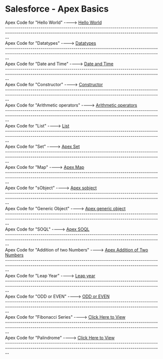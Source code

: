 # Salesforce - Apex Basics
<html>
  
  <head>
    <body>
Apex Code for "Hello World" ----> <a href="Apex Hello World">Hello World</a>
    </body>
  </head>
</html>
<br>--------------------------------------------------------------------------------------------------------------------------------------------------------------</br>
 
 <html> 
  <head>
    <body>
      Apex Code for "Datatypes" ----> <a href="Datatypes">Datatypes</a>
    </body>
  </head>
</html>
<br>--------------------------------------------------------------------------------------------------------------------------------------------------------------</br>

<html> 
  <head>
    <body>
      Apex Code for "Date and Time" ----> <a href="Apex Date and Time">Date and Time</a>
    </body>
  </head>
</html>
<br>--------------------------------------------------------------------------------------------------------------------------------------------------------------</br>

<html> 
  <head>
    <body>
      Apex Code for "Constructor" ----> <a href="Apex Constructor">Constructor</a>
    </body>
  </head>
</html>
<br>--------------------------------------------------------------------------------------------------------------------------------------------------------------</br>

<html> 
  <head>
    <body>
      Apex Code for "Arithmetic operators" ----> <a href="ArithmeticOperations">Arithmetic operators</a>
    </body>
  </head>
</html>
<br>--------------------------------------------------------------------------------------------------------------------------------------------------------------</br>

<html> 
  <head>
    <body>
      Apex Code for "List" ----> <a href="ListApex">List</a>
    </body>
  </head>
</html>
<br>--------------------------------------------------------------------------------------------------------------------------------------------------------------</br>

<html> 
  <head>
    <body>
      Apex Code for "Set" ----> <a href="Apex Set">Apex Set</a>
    </body>
  </head>
</html>
<br>--------------------------------------------------------------------------------------------------------------------------------------------------------------</br>

<html> 
  <head>
    <body>
      Apex Code for "Map" ----> <a href="Apex Map">Apex Map</a>
    </body>
  </head>
</html>
<br>--------------------------------------------------------------------------------------------------------------------------------------------------------------</br>
<html> 
  <head>
    <body>
      Apex Code for "sObject" ----> <a href="Apex sobject">Apex sobject</a>
    </body>
  </head>
</html>
<br>--------------------------------------------------------------------------------------------------------------------------------------------------------------</br>
<html> 
  <head>
    <body>
      Apex Code for "Generic Object" ----> <a href="Generic Object">Apex generic object</a>
    </body>
  </head>
</html>
<br>--------------------------------------------------------------------------------------------------------------------------------------------------------------</br>
<html> 
  <head>
    <body>
      Apex Code for "SOQL" ----> <a href="SOQL">Apex SOQL</a>
    </body>
  </head>
</html>
<br>--------------------------------------------------------------------------------------------------------------------------------------------------------------</br>
<html> 
  <head>
    <body>
      Apex Code for "Addition of two Numbers" ----> <a href="Add two numbers">Apex Addition of Two Numbers</a>
    </body>
  </head>
</html>
<br>--------------------------------------------------------------------------------------------------------------------------------------------------------------</br>
<html> 
  <head>
    <body>
      Apex Code for "Leap Year" ----> <a href="Leap year">Leap year</a>
    </body>
  </head>
</html><br>--------------------------------------------------------------------------------------------------------------------------------------------------------------</br>
<html>
<head>
    <body>
      Apex Code for "ODD or EVEN" ----> <a href="ODD or EVEN">ODD or EVEN</a>
    </body>
  </head>
</html>
<br>--------------------------------------------------------------------------------------------------------------------------------------------------------------</br>
<html>
<head>
    <body>
      Apex Code for "Fibonacci Series" ----> <a href="Fibonacci Series">Click Here to View</a>
    </body>
  </head>
</html>
<br>--------------------------------------------------------------------------------------------------------------------------------------------------------------</br>
<head>
    <body>
      Apex Code for "Palindrome" ----> <a href="Palindromes">Click Here to View</a>
    </body>
  </head>
</html>
<br>--------------------------------------------------------------------------------------------------------------------------------------------------------------</br>



